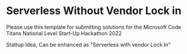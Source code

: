# Serverless Without Vendor Lock in
Please use this template for submitting solutions for the Microsoft Code Titans National Level Start-Up Hackathon 2022

Stattup Idea, Can be enhanced as "Serverless with vendor Lock In"
